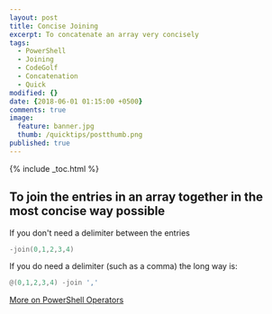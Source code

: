 ```yaml
---
layout: post
title: Concise Joining
excerpt: To concatenate an array very concisely
tags:
  - PowerShell
  - Joining
  - CodeGolf
  - Concatenation
  - Quick
modified: {}
date: {2018-06-01 01:15:00 +0500}
comments: true
image:
  feature: banner.jpg
  thumb: /quicktips/postthumb.png
published: true
---
```

{% include _toc.html %}

## To join the entries in an array together in the most concise way possible

If you don't need a delimiter between the entries

```PowerShell
-join(0,1,2,3,4)
```

If you do need a delimiter (such as a comma) the long way is:

```PowerShell
@(0,1,2,3,4) -join ','
```

[More on PowerShell Operators](https://ss64.com/ps/syntax-operators.html)